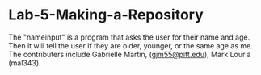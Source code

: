 # Lab-5-Making-a-Repository
The "nameinput" is a program that asks the user for their name and age. Then it will tell the user if they are older, younger, or the same age as me. The contributers include Gabrielle Martin, (gjm55@pitt.edu), Mark Louria (mal343).

